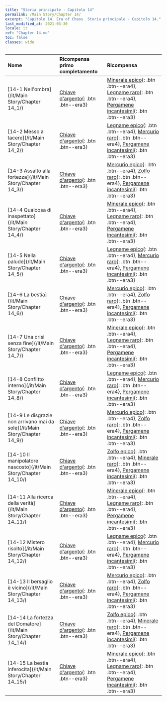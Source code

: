 ```yaml
---
title: "Storia principale - Capitolo 14"
permalink: /Main Story/Chapter 14/
excerpt: "Capitolo 14. Era of Chaos  Storia principale - Capitolo 14."
last_modified_at: 2021-03-30
locale: it
ref: "Chapter 14.md"
toc: false
classes: wide
---
```


  | Nome |  Ricompensa primo completamento | Ricompensa |
  |:------------|:------------|:------------| 
  | [14-1 Nell'ombra](/it/Main Story/Chapter 14_1/) | [Chiave d'argento](/it/Items/con_693/){: .btn .btn--era3} | [Minerale epico](/it/Items/mat_47/){: .btn .btn--era4}, [Legname raro](/it/Items/mat_41/){: .btn .btn--era4}, [Pergamene incantesimi](/it/Items/con_694/){: .btn .btn--era3} |
  | [14-2 Messo a tacere](/it/Main Story/Chapter 14_2/) | [Chiave d'argento](/it/Items/con_693/){: .btn .btn--era3} | [Legname epico](/it/Items/mat_48/){: .btn .btn--era4}, [Mercurio raro](/it/Items/mat_42/){: .btn .btn--era4}, [Pergamene incantesimi](/it/Items/con_694/){: .btn .btn--era3} |
  | [14-3 Assalto alla fortezza](/it/Main Story/Chapter 14_3/) | [Chiave d'argento](/it/Items/con_693/){: .btn .btn--era3} | [Mercurio epico](/it/Items/mat_49/){: .btn .btn--era4}, [Zolfo raro](/it/Items/mat_43/){: .btn .btn--era4}, [Pergamene incantesimi](/it/Items/con_694/){: .btn .btn--era3} |
  | [14-4 Qualcosa di inaspettato](/it/Main Story/Chapter 14_4/) | [Chiave d'argento](/it/Items/con_693/){: .btn .btn--era3} | [Minerale epico](/it/Items/mat_47/){: .btn .btn--era4}, [Legname raro](/it/Items/mat_41/){: .btn .btn--era4}, [Pergamene incantesimi](/it/Items/con_694/){: .btn .btn--era3} |
  | [14-5 Nella palude](/it/Main Story/Chapter 14_5/) | [Chiave d'argento](/it/Items/con_693/){: .btn .btn--era3} | [Legname epico](/it/Items/mat_48/){: .btn .btn--era4}, [Mercurio raro](/it/Items/mat_42/){: .btn .btn--era4}, [Pergamene incantesimi](/it/Items/con_694/){: .btn .btn--era3} |
  | [14-6 La bestia](/it/Main Story/Chapter 14_6/) | [Chiave d'argento](/it/Items/con_693/){: .btn .btn--era3} | [Mercurio epico](/it/Items/mat_49/){: .btn .btn--era4}, [Zolfo raro](/it/Items/mat_43/){: .btn .btn--era4}, [Pergamene incantesimi](/it/Items/con_694/){: .btn .btn--era3} |
  | [14-7 Una crisi senza fine](/it/Main Story/Chapter 14_7/) | [Chiave d'argento](/it/Items/con_693/){: .btn .btn--era3} | [Minerale epico](/it/Items/mat_47/){: .btn .btn--era4}, [Legname raro](/it/Items/mat_41/){: .btn .btn--era4}, [Pergamene incantesimi](/it/Items/con_694/){: .btn .btn--era3} |
  | [14-8 Conflitto interno](/it/Main Story/Chapter 14_8/) | [Chiave d'argento](/it/Items/con_693/){: .btn .btn--era3} | [Legname epico](/it/Items/mat_48/){: .btn .btn--era4}, [Mercurio raro](/it/Items/mat_42/){: .btn .btn--era4}, [Pergamene incantesimi](/it/Items/con_694/){: .btn .btn--era3} |
  | [14-9 Le disgrazie non arrivano mai da sole](/it/Main Story/Chapter 14_9/) | [Chiave d'argento](/it/Items/con_693/){: .btn .btn--era3} | [Mercurio epico](/it/Items/mat_49/){: .btn .btn--era4}, [Zolfo raro](/it/Items/mat_43/){: .btn .btn--era4}, [Pergamene incantesimi](/it/Items/con_694/){: .btn .btn--era3} |
  | [14-10 Il manipolatore nascosto](/it/Main Story/Chapter 14_10/) | [Chiave d'argento](/it/Items/con_693/){: .btn .btn--era3} | [Zolfo epico](/it/Items/mat_50/){: .btn .btn--era4}, [Minerale raro](/it/Items/mat_40/){: .btn .btn--era4}, [Pergamene incantesimi](/it/Items/con_694/){: .btn .btn--era3} |
  | [14-11 Alla ricerca della verità](/it/Main Story/Chapter 14_11/) | [Chiave d'argento](/it/Items/con_693/){: .btn .btn--era3} | [Minerale epico](/it/Items/mat_47/){: .btn .btn--era4}, [Legname raro](/it/Items/mat_41/){: .btn .btn--era4}, [Pergamene incantesimi](/it/Items/con_694/){: .btn .btn--era3} |
  | [14-12 Mistero risolto](/it/Main Story/Chapter 14_12/) | [Chiave d'argento](/it/Items/con_693/){: .btn .btn--era3} | [Legname epico](/it/Items/mat_48/){: .btn .btn--era4}, [Mercurio raro](/it/Items/mat_42/){: .btn .btn--era4}, [Pergamene incantesimi](/it/Items/con_694/){: .btn .btn--era3} |
  | [14-13 Il bersaglio è vicino](/it/Main Story/Chapter 14_13/) | [Chiave d'argento](/it/Items/con_693/){: .btn .btn--era3} | [Mercurio epico](/it/Items/mat_49/){: .btn .btn--era4}, [Zolfo raro](/it/Items/mat_43/){: .btn .btn--era4}, [Pergamene incantesimi](/it/Items/con_694/){: .btn .btn--era3} |
  | [14-14 La fortezza del Domatore](/it/Main Story/Chapter 14_14/) | [Chiave d'argento](/it/Items/con_693/){: .btn .btn--era3} | [Zolfo epico](/it/Items/mat_50/){: .btn .btn--era4}, [Minerale raro](/it/Items/mat_40/){: .btn .btn--era4}, [Pergamene incantesimi](/it/Items/con_694/){: .btn .btn--era3} |
  | [14-15 La bestia inferocita](/it/Main Story/Chapter 14_15/) | [Chiave d'argento](/it/Items/con_693/){: .btn .btn--era3} | [Minerale epico](/it/Items/mat_47/){: .btn .btn--era4}, [Legname raro](/it/Items/mat_41/){: .btn .btn--era4}, [Pergamene incantesimi](/it/Items/con_694/){: .btn .btn--era3} |
